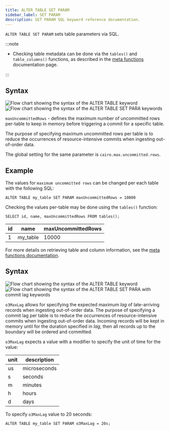 ```yaml
---
title: ALTER TABLE SET PARAM
sidebar_label: SET PARAM
description: SET PARAM SQL keyword reference documentation.
---
```


`ALTER TABLE SET PARAM` sets table parameters via SQL.

:::note

- Checking table metadata can be done via the `tables()` and `table_columns()`
  functions, as described in the
  [meta functions](/docs/reference/function/meta/) documentation page.

:::

## Syntax

![Flow chart showing the syntax of the ALTER TABLE keyword](/img/docs/diagrams/alterTable.svg)
![Flow chart showing the syntax of the ALTER TABLE SET PARA keywords](/img/docs/diagrams/alterTableSetParam.svg)

`maxUncommittedRows` - defines the maximum number of uncommitted rows per-table
to keep in memory before triggering a commit for a specific table.

The purpose of specifying maximum uncommitted rows per table is to reduce the
occurrences of resource-intensive commits when ingesting out-of-order data.

The global setting for the same parameter is `cairo.max.uncommitted.rows`.

## Example

The values for `maximum uncommitted rows` can be changed per each table with the
following SQL:

```questdb-sql title="Altering out-of-order parameters via SQL"
ALTER TABLE my_table SET PARAM maxUncommittedRows = 10000
```

Checking the values per-table may be done using the `tables()` function:

```questdb-sql title="List table metadata"
SELECT id, name, maxUncommittedRows FROM tables();
```

| id  | name     | maxUncommittedRows |
| --- | -------- | ------------------ |
| 1   | my_table | 10000              |

For more details on retrieving table and column information, see the
[meta functions documentation](/docs/reference/function/meta/).

## Syntax

![Flow chart showing the syntax of the ALTER TABLE keyword](/img/docs/diagrams/alterTable.svg)
![Flow chart showing the syntax of the ALTER TABLE SET PARA with commit lag keywords](/img/docs/diagrams/alterTableSetParamCommitLag.svg)

`o3MaxLag` allows for specifying the expected maximum _lag_ of late-arriving
records when ingesting out-of-order data. The purpose of specifying a commit lag
per table is to reduce the occurrences of resource-intensive commits when
ingesting out-of-order data. Incoming records will be kept in memory until for
the duration specified in _lag_, then all records up to the boundary will be
ordered and committed.

`o3MaxLag` expects a value with a modifier to specify the unit of time for the
value:

| unit | description  |
| ---- | ------------ |
| us   | microseconds |
| s    | seconds      |
| m    | minutes      |
| h    | hours        |
| d    | days         |

To specify `o3MaxLag` value to 20 seconds:

```questdb-sql
ALTER TABLE my_table SET PARAM o3MaxLag = 20s;
```

